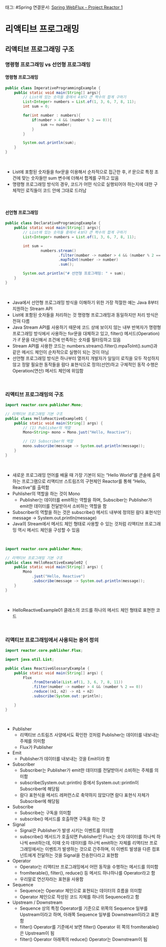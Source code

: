 태그: #Spring 
연결문서: [Spring WebFlux - Project Reactor 1](Spring%20WebFlux%20-%20Project%20Reactor%201.md)

# 리액티브 프로그래밍

## 리액티브 프로그래밍 구조

### 명령형 프로그래밍 vs 선언형 프로그래밍

#### 명령형 프로그래밍

```java
public class ImperativeProgrammingExample {
    public static void main(String[] args){
        // List에 있는 숫자들 중에서 4보다 큰 짝수의 합계 구하기
        List<Integer> numbers = List.of(1, 3, 6, 7, 8, 11);
        int sum = 0;

        for(int number : numbers){
            if(number > 4 && (number % 2 == 0)){
                sum += number;
            }
        }

        System.out.println(sum);
    }
}
```

<br>

- List에 포함된 숫자들을 for문을 이용해서 순차적으로 접근한 후, if 문으로 특정 조건에 맞는 숫자들만 sum 변수에 더해서 합계를 구하고 있음
- 명령형 프로그래밍 방식의 경우, 코드가 어떤 식으로 실행되어야 하는지에 대한 구체적인 로직들이 코드 안에 그대로 드러남

<br>

#### 선언형 프로그래밍

```java
public class DeclarativeProgramingExample {
    public static void main(String[] args){
        // List에 있는 숫자들 중에서 4보다 큰 짝수의 합계 구하기
        List<Integer> numbers = List.of(1, 3, 6, 7, 8, 11);

        int sum =
                numbers.stream()
                        .filter(number -> number > 4 && (number % 2 == 0))
                        .mapToInt(number -> number)
                        .sum();

        System.out.println("# 선언형 프로그래밍: " + sum);
    }
}
```

<br>

- Java에서 선언형 프로그래밍 방식을 이해하기 위한 가장 적절한 예는 Java 8부터 지원하는 Stream API
- List에 포함된 숫자들을 처리하는 것 명령형 프로그래밍과 동일하지만 처리 방식은 전혀 다름
- Java Stream API를 사용하기 때문에 코드 상에 보이지 않는 내부 반복자가 명령형 프로그래밍 방식에서 사용하는 for문을 대체하고 있고, filter() 메서드(Operation)가 if 문을 대신해서 조건에 만족하는 숫자를 필터링하고 있음
- Stream API를 사용한 코드는 numbers.stream().filter().mpaToInt().sum()과 같은 메서드 체인이 순차적으로 실행이 되는 것이 아님
- 선언형 프로그래밍 방식은 하나부터 열까지 개발자가 일일이 로직을 모두 작성하지 않고 정말 필요한 동작들을 람다 표현식으로 정의(선언)하고 구체적인 동작 수행은 Operation(연산) 메서드 체인에 위임함

<br>

### 리액티브 프로그래밍의 구조

```java
import reactor.core.publisher.Mono;

// 리액티브 프로그래밍 기본 구조
public class HelloReactiveExample01 {
    public static void main(String[] args) {
        // (1) Publisher의 역할
        Mono<String> mono = Mono.just("Hello, Reactive");

        // (2) Subscriber의 역할
        mono.subscribe(message -> System.out.println(message));
    }
}
```

<br>

- 새로운 프로그래밍 언어를 배울 때 가장 기본이 되는 “Hello World”를 콘솔에 출력하는 프로그램으로 리액티브 스트림즈의 구현체인 Reactor를 통해 “Hello, Reactive”를 출력함
- Puhlisher의 역할을 하는 것이 Mono
    - Publisher는 데이터를 emit하는 역할을 하며, Subsciber는 Publisher가 emit한 데이터를 전달받아서 소비하는 역할을 함
- Subscriber의 역할을 하는 것은 subscribe() 메서드 내부에 정의된 람다 표현식인 message -> System.out.println(message)
- Java의 Stream에서 메서드 체인 형태로 사용할 수 있는 것처럼 리액티브 프로그래밍 역시 메서드 체인을 구성할 수 있음

<br>

```java
import reactor.core.publisher.Mono;

// 리액티브 프로그래밍 기본 구조
public class HelloReactiveExample02 {
    public static void main(String[] args) {
        Mono
            .just("Hello, Reactive")
            .subscribe(message -> System.out.println(message));
    }
}
```

<br>

- HelloReactiveExample01 클래스의 코드를 하나의 메서드 체인 형태로 표현한 코드

<br>

### 리액티브 프로그래밍에서 사용되는 용어 정의

```java
import reactor.core.publisher.Flux;

import java.util.List;

public class ReactiveGlossaryExample {
    public static void main(String[] args) {
        Flux
            .fromIterable(List.of(1, 3, 6, 7, 8, 11))
            .filter(number -> number > 4 && (number % 2 == 0))
            .reduce((n1, n2) -> n1 + n2)
            .subscribe(System.out::println);

    }
}
```

<br>

- Publisher
    - 리액티브 스트림즈 사양에서도 확인한 것처럼 Publisher는 데이터를 내보내는 주체를 의미함
    - Flux가 Publisher
- Emit
    - Publisher가 데이터를 내보내는 것을 Emit이라 함
- Subscriber
    - Subscriber는 Publisher가 emit한 데이터를 전달받아서 소비하는 주체를 의미함
    - subscribe(System.out::println) 중에서 System.out::println이 Subscriber에 해당됨
    - 람다 표현식을 메서드 레퍼런스로 축약하지 않았다면 람다 표현식 자체가 Subscriber에 해당됨
- Subscribe
    - Subscribe는 구독을 의미함
    - subscribe() 메서드를 호출하면 구독을 하는 것
- Signal
    - Signal은 Publisher가 발생 시키는 이벤트를 의미함
    - subscribe() 메서드가 호출되면 Publisher인 Flux는 숫자 데이터를 하나씩 하나씩 emit하는데, 이때 숫자 데이터를 하나씩 emit하는 자체를 리액티브 프로그래밍에서는 이벤트가 발생하는 것으로 간주하며, 이 이벤트 발생을 다른 컴포넌트에게 전달하는 것을 Signal을 전송한다라고 표현함
- Operator
    - Operator는 리액티브 프로그래밍에서 어떤 동작을 수행하는 메서드를 의미함
    - fromIterable(), filter(), reduce() 등 메서드 하나하나를 Operator라고 함
    - 우리말로 연산자라는 표현을 사용함
- Sequence
    - Sequence는 Operator 체인으로 표현되는 데이터의 흐름을 의미함
    - Operator 체인으로 작성된 코드 자체를 하나의 Sequence라고 함
- Upstream / Downstream
    - Sequence 상의 특정 Operator를 기준으로 위쪽의 Sequence 일부를 Upstream이라고 하며, 아래쪽 Sequence 일부를 Downstream이라고 표현함
    - filter() Operator를 기준에서 보면 filter() Operator 위 쪽의 fromIterable()은 Upstream이 됨
    - filter() Operator 아래쪽의 reduce() Operator는 Downstream이 됨